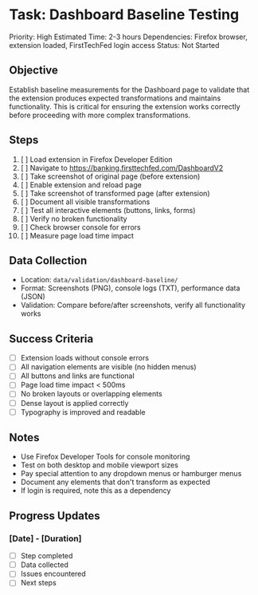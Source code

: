 # Task: Dashboard Baseline Testing
Priority: High
Estimated Time: 2-3 hours
Dependencies: Firefox browser, extension loaded, FirstTechFed login access
Status: Not Started

## Objective
Establish baseline measurements for the Dashboard page to validate that the extension produces expected transformations and maintains functionality. This is critical for ensuring the extension works correctly before proceeding with more complex transformations.

## Steps
1. [ ] Load extension in Firefox Developer Edition
2. [ ] Navigate to https://banking.firsttechfed.com/DashboardV2
3. [ ] Take screenshot of original page (before extension)
4. [ ] Enable extension and reload page
5. [ ] Take screenshot of transformed page (after extension)
6. [ ] Document all visible transformations
7. [ ] Test all interactive elements (buttons, links, forms)
8. [ ] Verify no broken functionality
9. [ ] Check browser console for errors
10. [ ] Measure page load time impact

## Data Collection
- Location: `data/validation/dashboard-baseline/`
- Format: Screenshots (PNG), console logs (TXT), performance data (JSON)
- Validation: Compare before/after screenshots, verify all functionality works

## Success Criteria
- [ ] Extension loads without console errors
- [ ] All navigation elements are visible (no hidden menus)
- [ ] All buttons and links are functional
- [ ] Page load time impact < 500ms
- [ ] No broken layouts or overlapping elements
- [ ] Dense layout is applied correctly
- [ ] Typography is improved and readable

## Notes
- Use Firefox Developer Tools for console monitoring
- Test on both desktop and mobile viewport sizes
- Pay special attention to any dropdown menus or hamburger menus
- Document any elements that don't transform as expected
- If login is required, note this as a dependency

## Progress Updates
### [Date] - [Duration]
- [ ] Step completed
- [ ] Data collected
- [ ] Issues encountered
- [ ] Next steps 